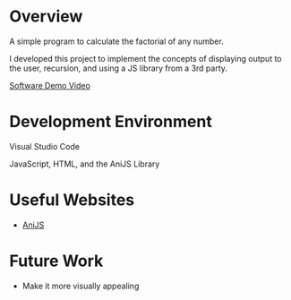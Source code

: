 # Overview

A simple program to calculate the factorial of any number.

I developed this project to implement the concepts of displaying output to the user, recursion, and using a JS library from a 3rd party. 

[Software Demo Video](https://youtu.be/X825h4XLGzg)

# Development Environment

Visual Studio Code

JavaScript, HTML, and the AniJS Library

# Useful Websites

- [AniJS](anijs.github.io)

# Future Work

- Make it more visually appealing